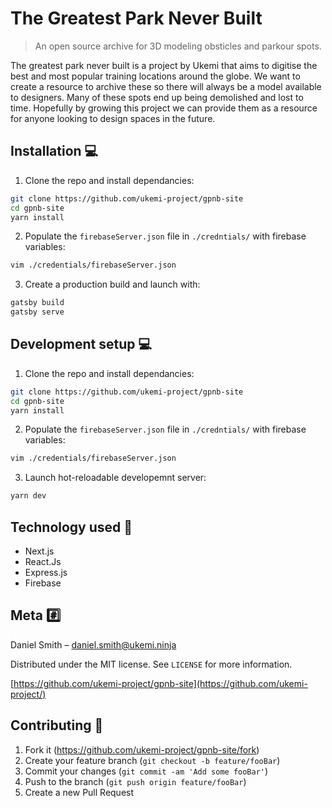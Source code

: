 # The Greatest Park Never Built
> An open source archive for 3D modeling obsticles and parkour spots.

The greatest park never built is a project by Ukemi that aims to digitise the best and most popular training locations around the globe. We want to create a resource to archive these so there will always be a model available to designers. Many of these spots end up being demolished and lost to time. Hopefully by growing this project we can provide them as a resource for anyone looking to design spaces in the future.

## Installation 💻

1) Clone the repo and install dependancies:

```sh
git clone https://github.com/ukemi-project/gpnb-site
cd gpnb-site
yarn install
```

2) Populate the `firebaseServer.json` file in `./credntials/` with firebase variables:

```sh
vim ./credentials/firebaseServer.json
```

3) Create a production build and launch with:

```sh
gatsby build
gatsby serve
```

## Development setup 💻

1) Clone the repo and install dependancies:

```sh
git clone https://github.com/ukemi-project/gpnb-site
cd gpnb-site
yarn install
```

2) Populate the `firebaseServer.json` file in `./credntials/` with firebase variables:

```sh
vim ./credentials/firebaseServer.json
```

3) Launch hot-reloadable developemnt server:

```sh
yarn dev
```

## Technology used 🚀

* Next.js
* React.Js
* Express.js
* Firebase

## Meta #️⃣

Daniel Smith – daniel.smith@ukemi.ninja

Distributed under the MIT license. See ``LICENSE`` for more information.

[https://github.com/ukemi-project/gpnb-site](https://github.com/ukemi-project/)

## Contributing 🔗

1. Fork it (<https://github.com/ukemi-project/gpnb-site/fork>)
2. Create your feature branch (`git checkout -b feature/fooBar`)
3. Commit your changes (`git commit -am 'Add some fooBar'`)
4. Push to the branch (`git push origin feature/fooBar`)
5. Create a new Pull Request